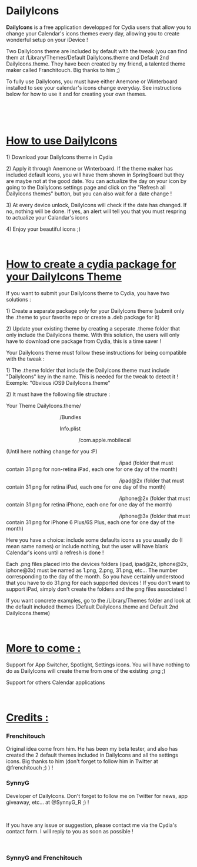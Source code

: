 # DailyIcons
<p><strong>DailyIcons</strong> is a free application developped for Cydia users that allow you to change your Calendar's icons themes every day, allowing you to create wonderful setup on your iDevice !</p>

<p>Two DailyIcons theme are included by default with the tweak (you can find them at /Library/Themes/Default DailyIcons.theme and Default 2nd DailyIcons.theme. They have been created by my friend, a talented theme maker called Franchitouch. Big thanks to him ;)</p>

<p>To fully use DailyIcons, you must have either Anemone or Winterboard installed to see your calendar's icons change everyday. See instructions below for how to use it and for creating your own themes.</p>

<p>&nbsp;</p>

<p>&nbsp;</p>

<h1><ins>How to use DailyIcons</ins></h1>

<p>1) Download your DailyIcons theme in Cydia</p>

<p>2) Apply it through Anemone or Winterboard. If the theme maker has included default icons, you will have them shown in SpringBoard but they are maybe not at the good date. You can actualize the day on your icon by going to the DailyIcons settings page and click on the "Refresh all DailyIcons themes" button, but you can also wait for a date change !</p>

<p>3) At every device unlock, DailyIcons will check if the date has changed. If no, nothing will be done. If yes, an alert will tell you that you must respring to actualize your Calandar's icons</p>

<p>4) Enjoy your beautiful icons ;)</p>

<p>&nbsp;</p>

<h1><ins>How to create a cydia package for your DailyIcons Theme</ins></h1>

<p>If you want to submit your DailyIcons theme to Cydia, you have two solutions :</p>

<p>1) Create a separate package only for your DailyIcons theme (submit only the .theme to your favorite repo or create a .deb package for it)</p>

<p>2) Update your existing theme by creating a seperate .theme folder that only include the DailyIcons theme. With this solution, the users will only have to download one package from Cydia, this is a time saver !</p>

<p>Your DailyIcons theme must follow these instructions for being compatible with the tweak :</p>

<p>1) The .theme folder that include the DailyIcons theme must include "DailyIcons" key in the name. This is needed for the tweak to detect it ! Exemple: "0bvious iOS9 DailyIcons.theme"</p>

<p>2) It must have the following file structure :</p>

<p>Your Theme DailyIcons.theme/</p>

<p>&nbsp;&nbsp;&nbsp;&nbsp;&nbsp;&nbsp;&nbsp;&nbsp;&nbsp;&nbsp;&nbsp;&nbsp;&nbsp;&nbsp;&nbsp;&nbsp;&nbsp;&nbsp;&nbsp;&nbsp;&nbsp;&nbsp;&nbsp;&nbsp;&nbsp;&nbsp;&nbsp;&nbsp;&nbsp;&nbsp;&nbsp;&nbsp;&nbsp;&nbsp;&nbsp;&nbsp; /Bundles</p>

<p>&nbsp;&nbsp;&nbsp;&nbsp;&nbsp;&nbsp;&nbsp;&nbsp;&nbsp;&nbsp;&nbsp;&nbsp;&nbsp;&nbsp;&nbsp;&nbsp;&nbsp;&nbsp;&nbsp;&nbsp;&nbsp;&nbsp;&nbsp;&nbsp;&nbsp;&nbsp;&nbsp;&nbsp;&nbsp;&nbsp;&nbsp;&nbsp;&nbsp;&nbsp;&nbsp;&nbsp; Info.plist</p>

<p>&nbsp;&nbsp;&nbsp;&nbsp;&nbsp;&nbsp;&nbsp;&nbsp;&nbsp;&nbsp;&nbsp;&nbsp;&nbsp;&nbsp;&nbsp;&nbsp;&nbsp;&nbsp;&nbsp;&nbsp;&nbsp;&nbsp;&nbsp;&nbsp;&nbsp;&nbsp;&nbsp;&nbsp;&nbsp;&nbsp;&nbsp;&nbsp;&nbsp;&nbsp;&nbsp;&nbsp;&nbsp;&nbsp;&nbsp;&nbsp;&nbsp;&nbsp;&nbsp;&nbsp;&nbsp;&nbsp;&nbsp;&nbsp;&nbsp; /com.apple.mobilecal</p>

<p>(Until here nothing change for you :P)</p>

<p>&nbsp;&nbsp;&nbsp;&nbsp;&nbsp;&nbsp;&nbsp;&nbsp;&nbsp;&nbsp;&nbsp;&nbsp;&nbsp;&nbsp;&nbsp;&nbsp;&nbsp;&nbsp;&nbsp;&nbsp;&nbsp;&nbsp;&nbsp;&nbsp;&nbsp;&nbsp;&nbsp;&nbsp;&nbsp;&nbsp;&nbsp;&nbsp;&nbsp;&nbsp;&nbsp;&nbsp;&nbsp;&nbsp;&nbsp;&nbsp;&nbsp;&nbsp;&nbsp;&nbsp;&nbsp;&nbsp;&nbsp;&nbsp;&nbsp;&nbsp;&nbsp;&nbsp;&nbsp;&nbsp;&nbsp;&nbsp;&nbsp;&nbsp;&nbsp;&nbsp;&nbsp;&nbsp;&nbsp;&nbsp;&nbsp;&nbsp;&nbsp;&nbsp;&nbsp;&nbsp;&nbsp;&nbsp;&nbsp;&nbsp;&nbsp;&nbsp;&nbsp; /ipad (folder that must contain 31 png for non-retina iPad, each one for one day of the month)</p>

<p>&nbsp;&nbsp;&nbsp;&nbsp;&nbsp;&nbsp;&nbsp;&nbsp;&nbsp;&nbsp;&nbsp;&nbsp;&nbsp;&nbsp;&nbsp;&nbsp;&nbsp;&nbsp;&nbsp;&nbsp;&nbsp;&nbsp;&nbsp;&nbsp;&nbsp;&nbsp;&nbsp;&nbsp;&nbsp;&nbsp;&nbsp;&nbsp;&nbsp;&nbsp;&nbsp;&nbsp;&nbsp;&nbsp;&nbsp;&nbsp;&nbsp;&nbsp;&nbsp;&nbsp;&nbsp;&nbsp;&nbsp;&nbsp;&nbsp;&nbsp;&nbsp;&nbsp;&nbsp;&nbsp;&nbsp;&nbsp;&nbsp;&nbsp;&nbsp;&nbsp;&nbsp;&nbsp;&nbsp;&nbsp;&nbsp;&nbsp;&nbsp;&nbsp;&nbsp;&nbsp;&nbsp;&nbsp;&nbsp;&nbsp;&nbsp;&nbsp;&nbsp; /ipad@2x (folder that must contain 31 png for retina iPad, each one for one day of the month)</p>

<p>&nbsp;&nbsp;&nbsp;&nbsp;&nbsp;&nbsp;&nbsp;&nbsp;&nbsp;&nbsp;&nbsp;&nbsp;&nbsp;&nbsp;&nbsp;&nbsp;&nbsp;&nbsp;&nbsp;&nbsp;&nbsp;&nbsp;&nbsp;&nbsp;&nbsp;&nbsp;&nbsp;&nbsp;&nbsp;&nbsp;&nbsp;&nbsp;&nbsp;&nbsp;&nbsp;&nbsp;&nbsp;&nbsp;&nbsp;&nbsp;&nbsp;&nbsp;&nbsp;&nbsp;&nbsp;&nbsp;&nbsp;&nbsp;&nbsp;&nbsp;&nbsp;&nbsp;&nbsp;&nbsp;&nbsp;&nbsp;&nbsp;&nbsp;&nbsp;&nbsp;&nbsp;&nbsp;&nbsp;&nbsp;&nbsp;&nbsp;&nbsp;&nbsp;&nbsp;&nbsp;&nbsp;&nbsp;&nbsp;&nbsp;&nbsp;&nbsp;&nbsp; /iphone@2x (folder that must contain 31 png for retina iPhone, each one for one day of the month)</p>

<p>&nbsp;&nbsp;&nbsp;&nbsp;&nbsp;&nbsp;&nbsp;&nbsp;&nbsp;&nbsp;&nbsp;&nbsp;&nbsp;&nbsp;&nbsp;&nbsp;&nbsp;&nbsp;&nbsp;&nbsp;&nbsp;&nbsp;&nbsp;&nbsp;&nbsp;&nbsp;&nbsp;&nbsp;&nbsp;&nbsp;&nbsp;&nbsp;&nbsp;&nbsp;&nbsp;&nbsp;&nbsp;&nbsp;&nbsp;&nbsp;&nbsp;&nbsp;&nbsp;&nbsp;&nbsp;&nbsp;&nbsp;&nbsp;&nbsp;&nbsp;&nbsp;&nbsp;&nbsp;&nbsp;&nbsp;&nbsp;&nbsp;&nbsp;&nbsp;&nbsp;&nbsp;&nbsp;&nbsp;&nbsp;&nbsp;&nbsp;&nbsp;&nbsp;&nbsp;&nbsp;&nbsp;&nbsp;&nbsp;&nbsp;&nbsp;&nbsp;&nbsp; /iphone@3x (folder that must contain 31 png for iPhone 6 Plus/6S Plus, each one for one day of the month)</p>

<p>Here you have a choice: include some defaults icons as you usually do (I mean same names) or include nothing, but the user will have blank Calendar's icons until a refresh is done !</p>

<p>Each .png files placed into the devices folders (ipad, ipad@2x, iphone@2x, iphone@3x) must be named as 1.png, 2.png, 31.png, etc... The number corresponding to the day of the month. So you have certainly understood that you have to do 31.png for each supported devices ! If you don't want to support iPad, simply don't create the folders and the png files associated !</p>

<p>If you want concrete examples, go to the /Library/Themes folder and look at the default included themes (Default DailyIcons.theme and Default 2nd DailyIcons.theme)</p>

<p>&nbsp;</p>

<h1><ins>More to come :</ins></h1>

<p>Support for App Switcher, Spotlight, Settings icons. You will have nothing to do as DailyIcons will create theme from one of the existing .png ;)</p>

<p>Support for others Calendar applications</p>

<p>&nbsp;</p>

<h1><ins>Credits :</ins></h1>

<h3>Frenchitouch</h3>

<p>Original idea come from him. He has been my beta tester, and also has created the 2 default themes included in DailyIcons and all the settings icons. Big thanks to him (don't forget to follow him in Twitter at @frenchitouch ;) ) !</p>

<h3>SynnyG</h3>

<p>Developer of DailyIcons. Don't forget to follow me on Twitter for news, app giveaway, etc... at @SynnyG_R ;) !</p>

<p>&nbsp;</p>

<p>If you have any issue or suggestion, please contact me via the Cydia's contact form. I will reply to you as soon as possible !</p>

<p>&nbsp;</p>

<h3>SynnyG and Frenchitouch</h3>
